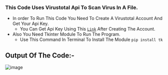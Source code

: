 ### This Code Uses Virustotal Api To Scan Virus In A File.
+ In order To Run This Code You Need To Create A Virustotal Account And Get Your Api Key.
  + You Can Get Api Key Using This [`Link`](https://www.virustotal.com/gui/my-apikey) After Creating The Account.
+ Also You Need Tkinter Module To Run The Program.
  + Use This Command In Terminal To Install The Module `pip install tk`

## Output Of The Code:-
![image](https://github.com/ismartboi-07/virustotal_python/assets/136259634/7d05111e-dde5-4d6d-8cfc-4c1cae77ab30)
